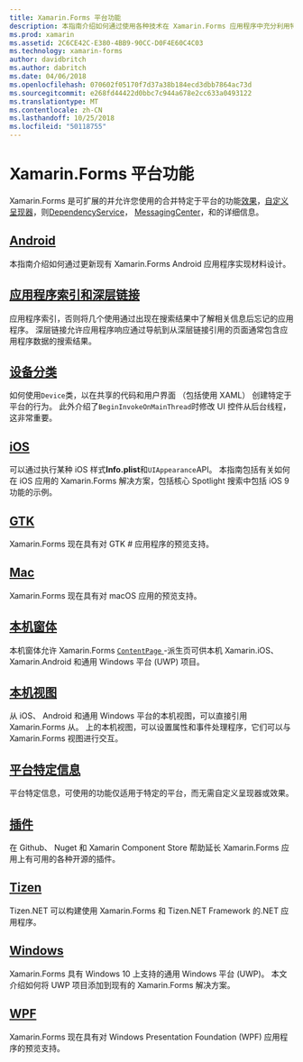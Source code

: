 ```yaml
---
title: Xamarin.Forms 平台功能
description: 本指南介绍如何通过使用各种技术在 Xamarin.Forms 应用程序中充分利用特定于平台的功能。
ms.prod: xamarin
ms.assetid: 2C6CE42C-E380-4BB9-90CC-D0F4E60C4C03
ms.technology: xamarin-forms
author: davidbritch
ms.author: dabritch
ms.date: 04/06/2018
ms.openlocfilehash: 070602f05170f7d37a38b184ecd3dbb7864ac73d
ms.sourcegitcommit: e268fd44422d0bbc7c944a678e2cc633a0493122
ms.translationtype: MT
ms.contentlocale: zh-CN
ms.lasthandoff: 10/25/2018
ms.locfileid: "50118755"
---
```

# <a name="xamarinforms-platform-features"></a>Xamarin.Forms 平台功能

Xamarin.Forms 是可扩展的并允许您使用的合并特定于平台的功能[效果](~/xamarin-forms/app-fundamentals/effects/index.md)，[自定义呈现器](~/xamarin-forms/app-fundamentals/custom-renderer/index.md)，则[DependencyService](~/xamarin-forms/app-fundamentals/dependency-service/index.md)， [MessagingCenter](~/xamarin-forms/app-fundamentals/messaging-center.md)，和的详细信息。

## <a name="androidandroidindexmd"></a>[Android](android/index.md)

本指南介绍如何通过更新现有 Xamarin.Forms Android 应用程序实现材料设计。

## <a name="application-indexing-and-deep-linkingdeep-linkingmd"></a>[应用程序索引和深层链接](deep-linking.md)

应用程序索引，否则将几个使用通过出现在搜索结果中了解相关信息后忘记的应用程序。 深层链接允许应用程序响应通过导航到从深层链接引用的页面通常包含应用程序数据的搜索结果。

## <a name="device-classdevicemd"></a>[设备分类](device.md)

如何使用`Device`类，以在共享的代码和用户界面 （包括使用 XAML） 创建特定于平台的行为。 此外介绍了`BeginInvokeOnMainThread`时修改 UI 控件从后台线程，这非常重要。

## <a name="iosiosindexmd"></a>[iOS](ios/index.md)

可以通过执行某种 iOS 样式**Info.plist**和`UIAppearance`API。 本指南包括有关如何在 iOS 应用的 Xamarin.Forms 解决方案，包括核心 Spotlight 搜索中包括 iOS 9 功能的示例。

## <a name="gtkgtkmd"></a>[GTK](gtk.md)

Xamarin.Forms 现在具有对 GTK # 应用程序的预览支持。

## <a name="macmacmd"></a>[Mac](mac.md)

Xamarin.Forms 现在具有对 macOS 应用的预览支持。

## <a name="native-formsnative-formsmd"></a>[本机窗体](native-forms.md)

本机窗体允许 Xamarin.Forms [ `ContentPage` ](xref:Xamarin.Forms.ContentPage)-派生页可供本机 Xamarin.iOS、 Xamarin.Android 和通用 Windows 平台 (UWP) 项目。

## <a name="native-viewsnative-viewsindexmd"></a>[本机视图](native-views/index.md)

从 iOS、 Android 和通用 Windows 平台的本机视图，可以直接引用 Xamarin.Forms 从。 上的本机视图，可以设置属性和事件处理程序，它们可以与 Xamarin.Forms 视图进行交互。

## <a name="platform-specificsplatform-specificsindexmd"></a>[平台特定信息](platform-specifics/index.md)

平台特定信息，可使用的功能仅适用于特定的平台，而无需自定义呈现器或效果。

## <a name="pluginspluginsmd"></a>[插件](plugins.md)

在 Github、 Nuget 和 Xamarin Component Store 帮助延长 Xamarin.Forms 应用上有可用的各种开源的插件。

## <a name="tizentizenmd"></a>[Tizen](tizen.md)

Tizen.NET 可以构建使用 Xamarin.Forms 和 Tizen.NET Framework 的.NET 应用程序。

## <a name="windowswindowsindexmd"></a>[Windows](windows/index.md)

Xamarin.Forms 具有 Windows 10 上支持的通用 Windows 平台 (UWP)。 本文介绍如何将 UWP 项目添加到现有的 Xamarin.Forms 解决方案。

## <a name="wpfwpfmd"></a>[WPF](wpf.md)

Xamarin.Forms 现在具有对 Windows Presentation Foundation (WPF) 应用程序的预览支持。
